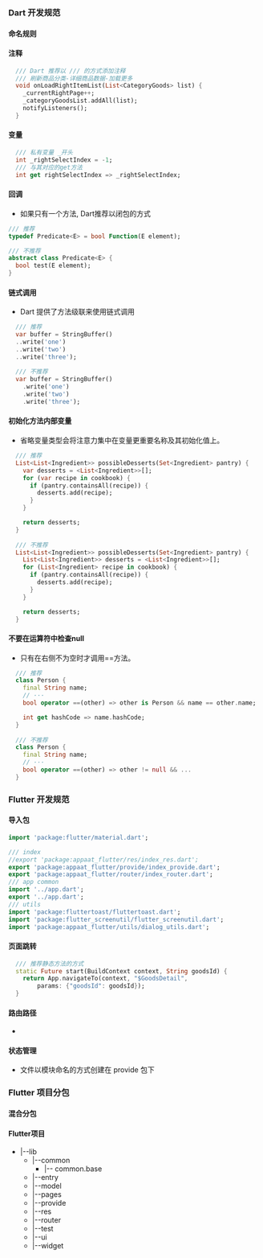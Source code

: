 ### Dart 开发规范

#### 命名规则

#### 注释
```Dart
  /// Dart 推荐以 /// 的方式添加注释
  /// 刷新商品分类-详细商品数据-加载更多
  void onLoadRightItemList(List<CategoryGoods> list) {
    _currentRightPage++;
    _categoryGoodsList.addAll(list);
    notifyListeners();
  }
```


#### 变量
```Dart
  /// 私有变量 _开头
  int _rightSelectIndex = -1;
  /// 与其对应的get方法
  int get rightSelectIndex => _rightSelectIndex;
```

#### 回调
+ 如果只有一个方法, Dart推荐以闭包的方式

```Dart
/// 推荐
typedef Predicate<E> = bool Function(E element);

/// 不推荐
abstract class Predicate<E> {
  bool test(E element);
}
```

#### 链式调用
+ Dart 提供了方法级联来使用链式调用

```Dart
  /// 推荐
  var buffer = StringBuffer()
  ..write('one')
  ..write('two')
  ..write('three');
  
  /// 不推荐
  var buffer = StringBuffer()
    .write('one')
    .write('two')
    .write('three');
```

#### 初始化方法内部变量
+ 省略变量类型会将注意力集中在变量更重要名称及其初始化值上。

```Dart
  /// 推荐
  List<List<Ingredient>> possibleDesserts(Set<Ingredient> pantry) {
    var desserts = <List<Ingredient>>[];
    for (var recipe in cookbook) {
      if (pantry.containsAll(recipe)) {
        desserts.add(recipe);
      }
    }

    return desserts;
  }
  
  /// 不推荐
  List<List<Ingredient>> possibleDesserts(Set<Ingredient> pantry) {
    List<List<Ingredient>> desserts = <List<Ingredient>>[];
    for (List<Ingredient> recipe in cookbook) {
      if (pantry.containsAll(recipe)) {
        desserts.add(recipe);
      }
    }

    return desserts;
  }
```

#### 不要在运算符中检查null
+ 只有在右侧不为空时才调用==方法。

```Dart
  /// 推荐
  class Person {
    final String name;
    // ···
    bool operator ==(other) => other is Person && name == other.name;

    int get hashCode => name.hashCode;
  }
  
  /// 不推荐
  class Person {
    final String name;
    // ···
    bool operator ==(other) => other != null && ...
  }
```

### Flutter 开发规范

#### 导入包

```Dart
import 'package:flutter/material.dart';

/// index
//export 'package:appaat_flutter/res/index_res.dart';
export 'package:appaat_flutter/provide/index_provide.dart';
export 'package:appaat_flutter/router/index_router.dart';
/// app common
import '../app.dart';
export '../app.dart';
/// utils
import 'package:fluttertoast/fluttertoast.dart';
import 'package:flutter_screenutil/flutter_screenutil.dart';
import 'package:appaat_flutter/utils/dialog_utils.dart';
```

#### 页面跳转
```Dart
  /// 推荐静态方法的方式
  static Future start(BuildContext context, String goodsId) {
    return App.navigateTo(context, "$GoodsDetail",
        params: {"goodsId": goodsId});
  }
```
#### 路由路径
+ 

#### 状态管理
+ 文件以模块命名的方式创建在 provide 包下


### Flutter 项目分包

#### 混合分包

#### Flutter项目
- |--lib
    * |--common
		* |-- common.base
	* |--entry
	* |--model
	* |--pages
	* |--provide
	* |--res
	* |--router
	* |--test
	* |--ui
	* |--widget